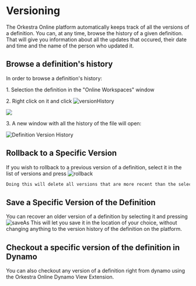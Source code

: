 # Versioning

The Orkestra Online platform automatically keeps track of all the versions of a definition. You can, at any time, browse the history of a given definition. That will give you information about all the updates that occured, their date and time and the name of the person who updated it.

## Browse a definition's history

In order to browse a definition's history:&#x20;

&#x20;  1\. Selection the definition in the "Online Workspaces" window&#x20;

&#x20;  2\. Right click on it and click ![versionHistory](https://datashapes.files.wordpress.com/2020/05/versionhistory.png?) &#x20;

![](https://datashapes.files.wordpress.com/2020/05/virsionhistorysteps.png?)

&#x20;  3\. A new window with all the history of the file will open:&#x20;

![Definition Version History](https://datashapes.files.wordpress.com/2020/05/dynversion.png?)

## Rollback to a Specific Version

If you wish to rollback to a previous version of a definition, select it in the list of versions and press ![rollback](https://datashapes.files.wordpress.com/2020/05/rolback.png?)

```diff
Doing this will delete all versions that are more recent than the selected one. This operation is irreversible
```

## Save a Specific Version of the Definition

You can recover an older version of a definition by selecting it and pressing ![saveAs](https://datashapes.files.wordpress.com/2020/05/saveas.png?) This will let you save it in the location of your choice, without changing anything to the version history of the definition on the platform.

## Checkout a specific version of the definition in Dynamo

You can also checkout any version of a definition right from dynamo using the Orkestra Online Dynamo View Extension.
